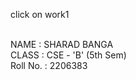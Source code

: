 
 click on work1
   <br>
     <br>
 
 NAME : SHARAD BANGA              <br>
 CLASS : CSE - 'B' (5th Sem)        <br>
 Roll No. : 2206383                  <br>
